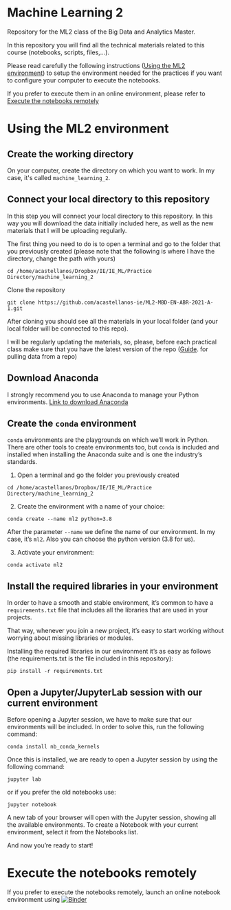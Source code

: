 # Machine Learning 2
Repository for the ML2 class of the Big Data and Analytics Master. 

In this repository you will find all the technical materials related to this course (notebooks, scripts, files,...).

Please read carefully the following instructions ([Using the ML2 environment](#using-the-ML2-environment)) to setup the environment needed for the practices if you want to configure your computer to execute the notebooks.

If you prefer to execute them in an online environment, please refer to [Execute the notebooks remotely](#execute-the-notebooks-remotely)


# Using the ML2 environment

## Create the working directory

On your computer, create the directory on which you want to work. In my case, it's called `machine_learning_2`.

## Connect your local directory to this repository

In this step you will connect your local directory to this repository. In this way you will download the data initially included here, as well as the new materials that I will be uploading regularly.

The first thing you need to do is to open a terminal and go to the folder that you previously created (please note that the following is where I have the directory, change the path with yours)

```
cd /home/acastellanos/Dropbox/IE/IE_ML/Practice Directory/machine_learning_2
```  
Clone the repository
```
git clone https://github.com/acastellanos-ie/ML2-MBD-EN-ABR-2021-A-1.git
```

After cloning you should see all the materials in your local folder (and your local folder will be connected to this repo).

I will be regularly updating the materials, so, please, before each practical class make sure that you have the latest version of the repo ([Guide](https://www.atlassian.com/git/tutorials/syncing/git-pull). for pulling data from a repo)

## Download Anaconda

I strongly recommend you to use Anaconda to manage your Python environments. [Link to download Anaconda](https://www.anaconda.com/products/individual)

## Create the `conda` environment

`conda` environments are the playgrounds on which we’ll work in Python. There are other tools to create environments too, but `conda` is included and installed when installing the
Anaconda suite and is one the industry’s standards.

1. Open a terminal and go the folder you previously created

  ```
  cd /home/acastellanos/Dropbox/IE/IE_ML/Practice Directory/machine_learning_2
  ```
  
2. Create the environment with a name of your choice:

  ```
  conda create --name ml2 python=3.8
  ```
  
After the parameter `--name` we define the name of our environment. In my case, it’s `ml2`. Also you can choose the python version (3.8 for us).

3. Activate your environment:

  ```
  conda activate ml2
  ```
  
## Install the required libraries in your environment

In order to have a smooth and stable environment, it’s common to have a `requirements.txt` file that includes all the libraries that are used in your projects. 

That way, whenever you join a new project, it’s easy to start working without worrying about missing libraries or modules.

Installing the required libraries in our environment it’s as easy as follows (the requirements.txt is the file included in this repository):

```
pip install -r requirements.txt
```

## Open a Jupyter/JupyterLab session with our current environment

Before opening a Jupyter session, we have to make sure that our environments will be included. In order to solve this, run the following command:

```
conda install nb_conda_kernels
```

Once this is installed, we are ready to open a Jupyter session by using the following command:

```
jupyter lab
```

or if you prefer the old notebooks use:

```
jupyter notebook
```

A new tab of your browser will open with the Jupyter session, showing all the available environments. To create a Notebook with your current environment, select it from the
Notebooks list.

And now you’re ready to start!

# Execute the notebooks remotely

If you prefer to execute the notebooks remotely, launch an online notebook environment using [![Binder](https://mybinder.org/badge_logo.svg)]()
